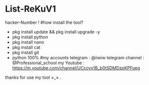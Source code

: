 # List-ReKuV1
hacker-Number !
#how install the tool?
* pkg install update && pkg install upgrade -y 
* pkg install python
* pkg install nano 
* pkg install cat
* pkg install git 
* python 100%
#my accounts
telegram : @iiwiw
telegram channel : @Professional_school
my Youtube : https://m.youtube.com/channel/UCccyx1B_b0tSDMDzpKPFueg


thanks for use my tool ×_× .

